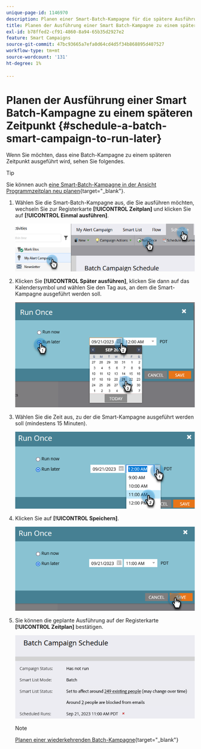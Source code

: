 ```yaml
---
unique-page-id: 1146970
description: Planen einer Smart-Batch-Kampagne für die spätere Ausführung - Marketo-Dokumente - Produktdokumentation
title: Planen der Ausführung einer Smart Batch-Kampagne zu einem späteren Zeitpunkt
exl-id: b78ffed2-cf91-4860-8a94-65b35d2927e2
feature: Smart Campaigns
source-git-commit: 47bc93665a7efa0d64cd4d5f34b868895d407527
workflow-type: tm+mt
source-wordcount: '131'
ht-degree: 1%

---
```


# Planen der Ausführung einer Smart Batch-Kampagne zu einem späteren Zeitpunkt {#schedule-a-batch-smart-campaign-to-run-later}

Wenn Sie möchten, dass eine Batch-Kampagne zu einem späteren Zeitpunkt ausgeführt wird, sehen Sie folgendes.

>[!TIP]
>
>Sie können auch [eine Smart-Batch-Kampagne in der Ansicht Programmzeitplan neu planen](/help/marketo/product-docs/core-marketo-concepts/programs/program-schedule-view/reschedule-a-batch-smart-campaign-in-the-program-schedule-view.md){target="_blank"}.

1. Wählen Sie die Smart-Batch-Kampagne aus, die Sie ausführen möchten, wechseln Sie zur Registerkarte **[!UICONTROL Zeitplan]** und klicken Sie auf **[!UICONTROL Einmal ausführen]**.

   ![](assets/schedule-a-batch-smart-campaign-to-run-later-1.png)

1. Klicken Sie **[!UICONTROL Später ausführen]**, klicken Sie dann auf das Kalendersymbol und wählen Sie den Tag aus, an dem die Smart-Kampagne ausgeführt werden soll.

   ![](assets/schedule-a-batch-smart-campaign-to-run-later-2.png)

1. Wählen Sie die Zeit aus, zu der die Smart-Kampagne ausgeführt werden soll (mindestens 15 Minuten).

   ![](assets/schedule-a-batch-smart-campaign-to-run-later-3.png)

1. Klicken Sie auf **[!UICONTROL Speichern]**.

   ![](assets/schedule-a-batch-smart-campaign-to-run-later-4.png)

1. Sie können die geplante Ausführung auf der Registerkarte **[!UICONTROL Zeitplan]** bestätigen.

   ![](assets/schedule-a-batch-smart-campaign-to-run-later-5.png)

   >[!NOTE]
   >
   >[Planen einer wiederkehrenden Batch-Kampagne](/help/marketo/product-docs/core-marketo-concepts/smart-campaigns/using-smart-campaigns/schedule-a-recurring-batch-campaign.md){target="_blank"}
